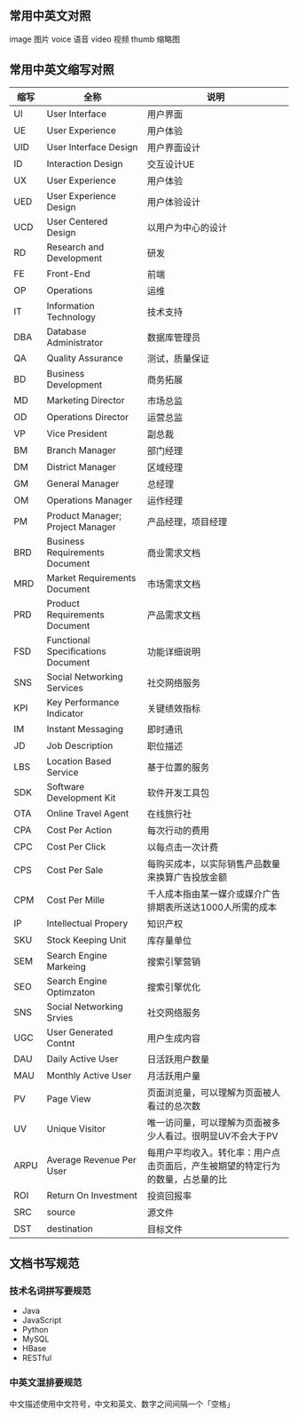 ## 常用中英文对照

image 图片
voice 语音
video 视频
thumb 缩略图



## 常用中英文缩写对照

| 缩写 | 全称                            | 说明               |
| ---- | ------------------------------- | ------------------ |
|	UI  |	User Interface               |用户界面|
|	UE  |	User Experience              |用户体验|
|	UID |	User Interface Design 		 |用户界面设计|
|	ID 	|	Interaction Design			 |交互设计UE|
|	UX	|	User Experience 			 |用户体验|
|	UED	|	User Experience Design		 |用户体验设计|
|	UCD	|	User Centered Design		 |以用户为中心的设计|
|	RD	|	Research and Development 	 |研发|
|	FE	|	Front-End 					 |前端|
|	OP	|	Operations 					 |运维|
|	IT 	|	Information Technology 		 |技术支持|
|	DBA |	 Database Administrator |数据库管理员|
|	QA  |	Quality  Assurance |测试，质量保证|
|	BD  |	Business Development |商务拓展|
|	MD  |	Marketing Director |市场总监|
|	OD 	|	Operations Director|运营总监|
|	VP 	|	Vice President |副总裁|
|	BM 	|	Branch Manager |部门经理|
|	DM 	|	District Manager |区域经理|
|	GM  |	General Manager |总经理|
|	OM 	|	Operations Manager |运作经理|
|   PM  |   Product Manager; Project Manager |产品经理，项目经理 |
|	BRD |	Business Requirements Document |商业需求文档|
|	MRD	|	Market Requirements Document |市场需求文档|
|	PRD	|	Product Requirements Document |产品需求文档|
|	FSD	|	Functional Specifications Document |功能详细说明|
|	SNS |	Social Networking Services |社交网络服务|
|	KPI	|	Key Performance Indicator |关键绩效指标|
|	IM 	|	Instant Messaging |即时通讯|
|	JD 	|	Job Description |职位描述|
|	LBS |	Location Based Service  |基于位置的服务|
|	SDK  |	Software Development Kit |软件开发工具包|
|	OTA  |	Online Travel Agent|在线旅行社|
|	CPA	 |	Cost Per Action	|每次行动的费用|
|	CPC	 |	Cost Per Click |以每点击一次计费|
|	CPS	 |	Cost Per Sale |每购买成本，以实际销售产品数量来换算广告投放金额|
|	CPM	 |	Cost Per Mille |千人成本指由某一媒介或媒介广告排期表所送达1000人所需的成本|
|	IP 	 |	Intellectual Propery|知识产权|
|	SKU	 |	Stock Keeping Unit|库存量单位|
|	SEM	 |	Search Engine Markeing|搜索引擎营销|
|	SEO	 |	Search Engine Optimzaton|搜索引擎优化|
|	SNS	 |	Social Networking Srvies|社交网络服务|
|	UGC  |	User Generated Contnt|用户生成内容|
|	DAU	 |	Daily Active User|日活跃用户数量|
|	MAU	 |	Monthly Active User	|月活跃用户量|
|	PV 	 |	Page View|页面浏览量，可以理解为页面被人看过的总次数|
|	UV 	 |	Unique Visitor|唯一访问量，可以理解为页面被多少人看过。很明显UV不会大于PV|
|	ARPU |	Average Revenue Per User|每用户平均收入。转化率：用户点击页面后，产生被期望的特定行为的数量，占总量的比|
|	ROI  |	Return On Investment|投资回报率|
|	SRC  |	source|源文件|
|	DST  |	destination|目标文件|



## 文档书写规范

### 技术名词拼写要规范

- Java
- JavaScript
- Python
- MySQL
- HBase
- RESTful

### 中英文混排要规范

中文描述使用中文符号，中文和英文、数字之间间隔一个「空格」



